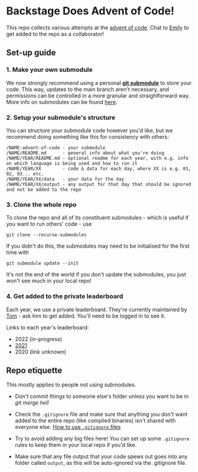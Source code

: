 # Backstage Does Advent of Code!
This repo collects various attempts at the [advent of code](https://adventofcode.com/). Chat to [Emily](https://github.com/emilyhunt) to get added to the repo as a collaborator!

## Set-up guide

### 1. Make your own submodule

We now strongly recommend using a personal [**git submodule**](https://github.blog/2016-02-01-working-with-submodules/) to store your code. This way, updates to the main branch aren't necessary, and permissions can be controlled in a more granular and straightforward way. More info on submodules can be found [here](https://git-scm.com/book/en/v2/Git-Tools-Submodules).

### 2. Setup your submodule's structure

You can structure your submodule code however you'd like, but we recommend doing something like this for consistency with others:

```
/NAME-advent-of-code - your submodule
/NAME/README.md      - general info about what you're doing
/NAME/YEAR/README.md - optional readme for each year, with e.g. info on which language is being used and how to run it
/NAME/YEAR/XX        - code & data for each day, where XX is e.g. 01, 02, 03... etc.
/NAME/YEAR/XX/data   - your data for the day
/NAME/YEAR/XX/output - any output for that day that should be ignored and not be added to the repo
```
### 3. Clone the whole repo

To clone the repo and all of its constituent submodules - which is useful if you want to run others' code - use 

```
git clone --recurse-submodules
```

If you didn't do this, the submodules may need to be initialised for the first time with 

```
git submodule update --init
```

It's not the end of the world if you don't update the submodules, you just won't see much in your local repo!

### 4. Get added to the private leaderboard

Each year, we use a private leaderboard. They're currently maintained by [Tom](https://github.com/TomDufall) - ask him to get added. You'll need to be logged in to see it.

Links to each year's leaderboard:

* 2022 (in-progress)
* [2021](https://adventofcode.com/2021/leaderboard/private/view/830486)
* 2020 (link unknown)


## Repo etiquette

This mostly applies to people not using submodules.

* Don't commit things to someone else's folder unless you want to be in _git merge hell_

* Check the `.gitignore` file and make sure that anything you don't want added to the entire repo (like compiled binaries) isn't shared with everyone else. [How to use `.gitignore` files](https://git-scm.com/docs/gitignore)

* Try to avoid adding any big files here! You can set up some `.gitignore` rules to keep them in your local repo if you'd like.

* Make sure that any file output that your code spews out goes into any folder called `output`, as this will be auto-ignored via the .gitignore file.
